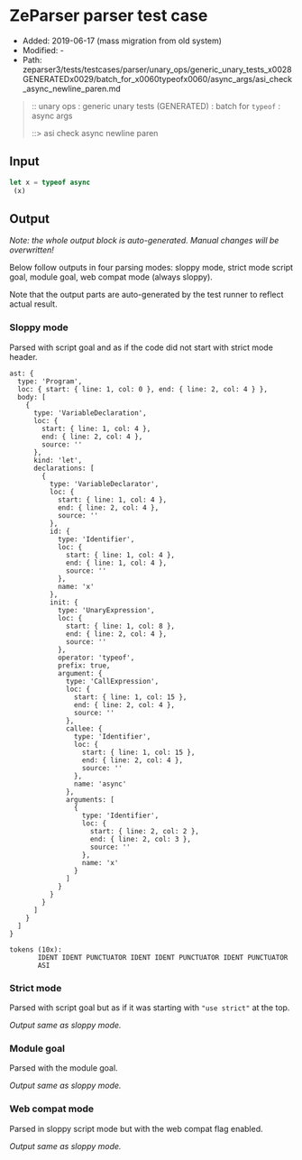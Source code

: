 # ZeParser parser test case

- Added: 2019-06-17 (mass migration from old system)
- Modified: -
- Path: zeparser3/tests/testcases/parser/unary_ops/generic_unary_tests_x0028GENERATEDx0029/batch_for_x0060typeofx0060/async_args/asi_check_async_newline_paren.md

> :: unary ops : generic unary tests (GENERATED) : batch for `typeof` : async args
>
> ::> asi check async newline paren

## Input

`````js
let x = typeof async 
 (x)
`````

## Output

_Note: the whole output block is auto-generated. Manual changes will be overwritten!_

Below follow outputs in four parsing modes: sloppy mode, strict mode script goal, module goal, web compat mode (always sloppy).

Note that the output parts are auto-generated by the test runner to reflect actual result.

### Sloppy mode

Parsed with script goal and as if the code did not start with strict mode header.

`````
ast: {
  type: 'Program',
  loc: { start: { line: 1, col: 0 }, end: { line: 2, col: 4 } },
  body: [
    {
      type: 'VariableDeclaration',
      loc: {
        start: { line: 1, col: 4 },
        end: { line: 2, col: 4 },
        source: ''
      },
      kind: 'let',
      declarations: [
        {
          type: 'VariableDeclarator',
          loc: {
            start: { line: 1, col: 4 },
            end: { line: 2, col: 4 },
            source: ''
          },
          id: {
            type: 'Identifier',
            loc: {
              start: { line: 1, col: 4 },
              end: { line: 1, col: 4 },
              source: ''
            },
            name: 'x'
          },
          init: {
            type: 'UnaryExpression',
            loc: {
              start: { line: 1, col: 8 },
              end: { line: 2, col: 4 },
              source: ''
            },
            operator: 'typeof',
            prefix: true,
            argument: {
              type: 'CallExpression',
              loc: {
                start: { line: 1, col: 15 },
                end: { line: 2, col: 4 },
                source: ''
              },
              callee: {
                type: 'Identifier',
                loc: {
                  start: { line: 1, col: 15 },
                  end: { line: 2, col: 4 },
                  source: ''
                },
                name: 'async'
              },
              arguments: [
                {
                  type: 'Identifier',
                  loc: {
                    start: { line: 2, col: 2 },
                    end: { line: 2, col: 3 },
                    source: ''
                  },
                  name: 'x'
                }
              ]
            }
          }
        }
      ]
    }
  ]
}

tokens (10x):
       IDENT IDENT PUNCTUATOR IDENT IDENT PUNCTUATOR IDENT PUNCTUATOR
       ASI
`````

### Strict mode

Parsed with script goal but as if it was starting with `"use strict"` at the top.

_Output same as sloppy mode._

### Module goal

Parsed with the module goal.

_Output same as sloppy mode._

### Web compat mode

Parsed in sloppy script mode but with the web compat flag enabled.

_Output same as sloppy mode._
